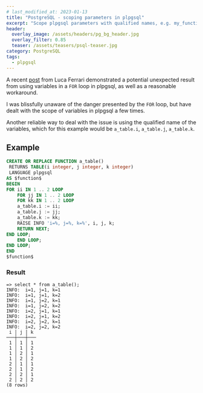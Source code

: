 ```yaml
---
# last_modified_at: 2023-01-13
title: "PostgreSQL - scoping parameters in plpgsql"
excerpt: "Scope plpgsql parameters with qualified names, e.g. my_function.my_param."
header:
  overlay_image: /assets/headers/pg_bg_header.jpg
  overlay_filter: 0.85
  teaser: /assets/teasers/psql-teaser.jpg
category: PostgreSQL
tags:
  - plpgsql
---
```


A recent [post](https://fluca1978.github.io/2023/09/19/PostgreSQLFORAutodeclaredVariables.html) from Luca Ferrari demonstrated a potential unexpected result from using variables in a `FOR` loop in plpgsql, as well as a reasonable workaround.

I was blissfully unaware of the danger presented by the `FOR` loop, but have dealt with the scope of variables in plpgsql a few times.

Another reliable way to deal with the issue is using the qualified name of the variables, which for this example would be `a_table.i`, `a_table.j`, `a_table.k`.

## Example

```sql
CREATE OR REPLACE FUNCTION a_table()
 RETURNS TABLE(i integer, j integer, k integer)
 LANGUAGE plpgsql
AS $function$
BEGIN
FOR ii IN 1 .. 2 LOOP
    FOR jj IN 1 .. 2 LOOP
    FOR kk IN 1 .. 2 LOOP
    a_table.i := ii;
    a_table.j := jj;
    a_table.k := kk;
    RAISE INFO 'i=%, j=%, k=%', i, j, k;
    RETURN NEXT;
END LOOP;
    END LOOP;
END LOOP;
END
$function$
```

### Result

```
=> select * from a_table();
INFO:  i=1, j=1, k=1
INFO:  i=1, j=1, k=2
INFO:  i=1, j=2, k=1
INFO:  i=1, j=2, k=2
INFO:  i=2, j=1, k=1
INFO:  i=2, j=1, k=2
INFO:  i=2, j=2, k=1
INFO:  i=2, j=2, k=2
 i │ j │ k
───┼───┼───
 1 │ 1 │ 1
 1 │ 1 │ 2
 1 │ 2 │ 1
 1 │ 2 │ 2
 2 │ 1 │ 1
 2 │ 1 │ 2
 2 │ 2 │ 1
 2 │ 2 │ 2
(8 rows)
```



